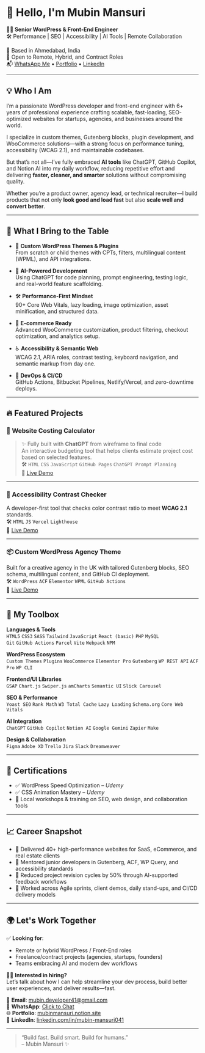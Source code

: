 # 👋 Hello, I'm Mubin Mansuri

**🧑‍💻 Senior WordPress & Front-End Engineer**  
🛠️ Performance | SEO | Accessibility | AI Tools | Remote Collaboration

📍 Based in Ahmedabad, India  
💼 Open to Remote, Hybrid, and Contract Roles  
📬 [WhatsApp Me](https://wa.me/918128516053?text=Hi%20Mubin%2C%20I%20visited%20your%20profile%20and%20would%20like%20to%20connect%20regarding%20a%20WordPress%20or%20Front-End%20project) • [Portfolio](https://mubinmansuri.notion.site/Mubin-Mansuri-Portfolio-21fd7990bf0b8022bdd0c7335814df2c) • [LinkedIn](https://linkedin.com/in/mubin-mansuri041)

---

## 💡 Who I Am

I’m a passionate WordPress developer and front-end engineer with 6+ years of professional experience crafting scalable, fast-loading, SEO-optimized websites for startups, agencies, and businesses around the world.

I specialize in custom themes, Gutenberg blocks, plugin development, and WooCommerce solutions—with a strong focus on performance tuning, accessibility (WCAG 2.1), and maintainable codebases.

But that’s not all—I’ve fully embraced **AI tools** like ChatGPT, GitHub Copilot, and Notion AI into my daily workflow, reducing repetitive effort and delivering **faster, cleaner, and smarter** solutions without compromising quality.

Whether you’re a product owner, agency lead, or technical recruiter—I build products that not only **look good and load fast** but also **scale well and convert better**.

---

## 🚀 What I Bring to the Table

- 🔧 **Custom WordPress Themes & Plugins**  
  From scratch or child themes with CPTs, filters, multilingual content (WPML), and API integrations.

- 🧠 **AI-Powered Development**  
  Using ChatGPT for code planning, prompt engineering, testing logic, and real-world feature scaffolding.

- 🛠️ **Performance-First Mindset**  
  90+ Core Web Vitals, lazy loading, image optimization, asset minification, and structured data.

- 🛒 **E-commerce Ready**  
  Advanced WooCommerce customization, product filtering, checkout optimization, and analytics setup.

- ♿ **Accessibility & Semantic Web**  
  WCAG 2.1, ARIA roles, contrast testing, keyboard navigation, and semantic markup from day one.

- 🔁 **DevOps & CI/CD**  
  GitHub Actions, Bitbucket Pipelines, Netlify/Vercel, and zero-downtime deploys.

---

## 🔥 Featured Projects

### 💸 Website Costing Calculator
> ✨ Fully built with **ChatGPT** from wireframe to final code  
An interactive budgeting tool that helps clients estimate project cost based on selected features.  
🛠️ `HTML` `CSS` `JavaScript` `GitHub Pages` `ChatGPT Prompt Planning`  
🔗 [Live Demo](https://mubinmansuri.notion.site)

---

### 🎨 Accessibility Contrast Checker  
A developer-first tool that checks color contrast ratio to meet **WCAG 2.1** standards.  
🛠️ `HTML` `JS` `Vercel` `Lighthouse`  
🔗 [Live Demo](https://mubinmansuri.notion.site)

---

### 📦 Custom WordPress Agency Theme  
Built for a creative agency in the UK with tailored Gutenberg blocks, SEO schema, multilingual content, and GitHub CI deployment.  
🛠️ `WordPress` `ACF` `Elementor` `WPML` `GitHub Actions`  
🔗 [Live Demo](https://mubinmansuri.notion.site)

---

## 🧰 My Toolbox

**Languages & Tools**  
`HTML5` `CSS3` `SASS` `Tailwind` `JavaScript` `React (basic)` `PHP` `MySQL`  
`Git` `GitHub Actions` `Parcel` `Vite` `Webpack` `NPM`

**WordPress Ecosystem**  
`Custom Themes` `Plugins` `WooCommerce` `Elementor Pro` `Gutenberg` `WP REST API` `ACF Pro` `WP CLI`

**Frontend/UI Libraries**  
`GSAP` `Chart.js` `Swiper.js` `amCharts` `Semantic UI` `Slick Carousel`

**SEO & Performance**  
`Yoast SEO` `Rank Math` `W3 Total Cache` `Lazy Loading` `Schema.org` `Core Web Vitals`

**AI Integration**  
`ChatGPT` `GitHub Copilot` `Notion AI` `Google Gemini` `Zapier` `Make`

**Design & Collaboration**  
`Figma` `Adobe XD` `Trello` `Jira` `Slack` `Dreamweaver`

---

## 📜 Certifications

- ✅ WordPress Speed Optimization – *Udemy*  
- ✅ CSS Animation Mastery – *Udemy*  
- 📝 Local workshops & training on SEO, web design, and collaboration tools

---

## 📈 Career Snapshot

- 🔨 Delivered 40+ high-performance websites for SaaS, eCommerce, and real estate clients
- 🧠 Mentored junior developers in Gutenberg, ACF, WP Query, and accessibility standards
- 🤝 Reduced project revision cycles by 50% through AI-supported feedback workflows
- 💼 Worked across Agile sprints, client demos, daily stand-ups, and CI/CD delivery models

---

## 🌍 Let's Work Together

✅ **Looking for**:  
- Remote or hybrid WordPress / Front-End roles  
- Freelance/contract projects (agencies, startups, founders)  
- Teams embracing AI and modern dev workflows

🧑‍💼 **Interested in hiring?**  
Let’s talk about how I can help streamline your dev process, build better user experiences, and deliver results—fast.

📩 **Email**: mubin.developer41@gmail.com  
💬 **WhatsApp**: [Click to Chat](https://wa.me/918128516053)  
🌐 **Portfolio**: [mubinmansuri.notion.site](https://mubinmansuri.notion.site)  
🔗 **LinkedIn**: [linkedin.com/in/mubin-mansuri041](https://linkedin.com/in/mubin-mansuri041)

---

> “Build fast. Build smart. Build for humans.”  
– Mubin Mansuri ✨

